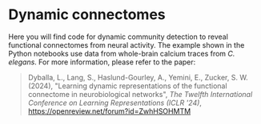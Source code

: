 # Dynamic connectomes
Here you will find code for dynamic community detection to reveal functional connectomes from neural activity. The example shown in the Python notebooks use data from whole-brain calcium traces from _C. elegans_. For more information, please refer to the paper:

> Dyballa, L., Lang, S., Haslund-Gourley, A., Yemini, E., Zucker, S. W. (2024), "Learning dynamic representations of the functional connectome in neurobiological networks", _The Twelfth International Conference on Learning Representations (ICLR '24)_, https://openreview.net/forum?id=ZwhHSOHMTM

